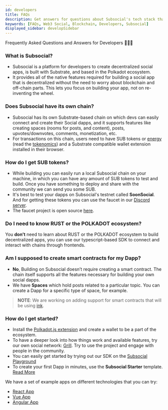 ```yaml
---
id: developers
title: FAQs
description: Get answers for questions about Subsocial's tech stack that are frequently asked by developers. See how you can build in the Subsocial and Polkadot ecosystems.
keywords: [FAQs, Web3 Social, Blockchain, Developers, Subsocial]
displayed_sidebar: developSidebar
---
```


<head>
  <title>Frequently Asked Questions About The Subsocial Tech Stack</title>
</head>

Frequently Asked Questions and Answers for Developers 🧑🏻‍💻

### What is Subsocial?
- Subsocial is a platform for developers to create decentralized social apps, is built with Substrate, and based in the Polkadot ecosystem. 
- It provides all of the native features required for building a social app that is decentralized without the need to worry about blockchain and off-chain parts. This lets you focus on building your app, not on re-inventing the wheel.

### Does Subsocial have its own chain?
- Subsocial has its own Substrate-based chain on which devs can easily connect and create their Social dapps, and it supports features like creating spaces (rooms for posts, and content), posts, upvotes/downvotes, comments, monetization, etc. 
- For transactions on this chain, users need to have SUB tokens or [energy](/docs/basics/lightpaper/architecture/energy) (read the [tokenomics](/docs/basics/tokenomics/token-economics)) and a Substrate compatible wallet extension installed in their browser.

### How do I get SUB tokens?
- While building you can easily run a local Subsocial chain on your machine, in which you can have any amount of SUB tokens to test and build. Once you have something to deploy and share with the community we can send you some SUB.
- It's best to test your dapps on Subsocial's testnet called **SoonSocial**. And for getting these tokens you can use the faucet in our [Discord server](https://discord.gg/w2Rqy2M). 
- The faucet project is open source [here](https://github.com/dappforce/substrate-faucet).

### Do I need to know **RUST** or the **POLKADOT** ecosystem?
You **don’t** need to learn about RUST or the POLKADOT ecosystem to build decentralized apps, you can use our typescript-based SDK to connect and interact with chains through frontends.

### Am I supposed to create smart contracts for my Dapp?
- **No**, Building on Subsocial doesn’t require creating a smart contract. The chain itself supports all the features necessary for building your own social dapps. 
- We have **Spaces** which hold posts related to a particular topic. You can create a Dapp for a specific type of space, for example.

> **NOTE**: We are working on adding support for smart contracts that will be using [ink](https://github.com/paritytech/ink).

### How do I get started?
- Install the [Polkadot.js extension](https://polkadot.js.org/extension/) and create a wallet to be a part of the ecosystem.
- To have a deeper look into how things work and available features, try our own social network: [Grill](https://grillapp.net/). Try to use the project and engage with people in the community.
- You can easily get started by trying out our SDK on the [Subsocial Playground](https://play.subsocial.network)
- To create your first Dapp in minutes, use the **Subsocial Starter** template. [Read More](/docs/develop/developer-quickstart)

We have a set of example apps on different technologies that you can try: 
  - [React App](https://github.com/dappforce/subsocial-react-example)
  - [Vue App](https://github.com/dappforce/subsocial-vue-example)
  - [Angular App](https://github.com/dappforce/subsocial-angular-example)

